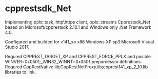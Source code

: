 # cpprestsdk_Net

Implementing pplx::task, http\https client, pplx::streams
Cpprestsdk_Net based on Microsoft/cpprestsdk 2.10.1 and Windows only .Net Framework 4.0.

Configured and builded for v141_xp x86 Windows XP sp3 Microsoft Visual Studio 2017.

Requred CPPREST_TARGET_XP and CPPREST_FORCE_PPLX and posible WINVER=0x0501;_WIN32_WINNT=0x0501 preporcessor definitions.
Requred CppRestNative.lib;CppRestNetProxy.lib;cpprest141_xp_2_10.lib libraries to link.
